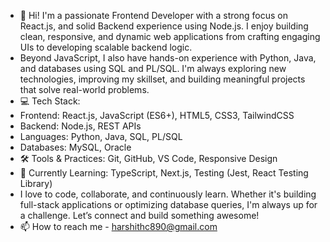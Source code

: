 - 👋 Hi! I'm a passionate Frontend Developer with a strong focus on React.js, and solid Backend experience using Node.js. I enjoy building clean, responsive, and dynamic web applications from crafting engaging UIs to developing scalable backend logic.
- Beyond JavaScript, I also have hands-on experience with Python, Java, and databases using SQL and PL/SQL. I'm always exploring new technologies, improving my skillset, and building meaningful projects that solve real-world problems.
- 💻 Tech Stack:
- Frontend: React.js, JavaScript (ES6+), HTML5, CSS3, TailwindCSS
- Backend: Node.js, REST APIs
- Languages: Python, Java, SQL, PL/SQL
- Databases: MySQL, Oracle
- 🛠️ Tools & Practices: Git, GitHub, VS Code, Responsive Design
- 🚀 Currently Learning: TypeScript, Next.js, Testing (Jest, React Testing Library)
- I love to code, collaborate, and continuously learn. Whether it's building full-stack applications or optimizing database queries, I'm always up for a challenge. Let’s connect and build something awesome!
- 📫 How to reach me - harshithc890@gmail.com
